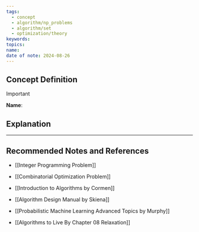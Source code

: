 ```yaml
---
tags:
  - concept
  - algorithm/np_problems
  - algorithm/set
  - optimization/theory
keywords: 
topics: 
name: 
date of note: 2024-08-26
---
```


## Concept Definition

>[!important]
>**Name**: 



## Explanation





-----------
##  Recommended Notes and References


- [[Integer Programming Problem]]
- [[Combinatorial Optimization Problem]]


- [[Introduction to Algorithms by Cormen]]
- [[Algorithm Design Manual by Skiena]]
- [[Probabilistic Machine Learning Advanced Topics by Murphy]]


- [[Algorithms to Live By Chapter 08 Relaxation]]